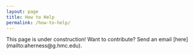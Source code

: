 ```yaml
---
layout: page
title: How to Help
permalink: /how-to-help/
---
```

<div class="construction">
This page is under construction! Want to contribute? Send an email [here](mailto:aherness@g.hmc.edu).
</div>